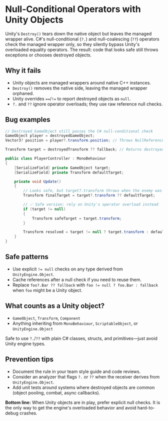 # Null-Conditional Operators with Unity Objects

Unity's `Destroy()` tears down the native object but leaves the managed wrapper alive. C#'s
null-conditional (`?.`) and null-coalescing (`??`) operators check the managed wrapper only, so they
silently bypass Unity's overloaded equality operators. The result: code that looks safe still throws
exceptions or chooses destroyed objects.

## Why it fails

- Unity objects are managed wrappers around native C++ instances.
- `Destroy()` removes the native side, leaving the managed wrapper orphaned.
- Unity overrides `==`/`!=` to report destroyed objects as `null`.
- `?.` and `??` ignore operator overloads; they use raw reference null checks.

## Bug examples

```csharp
// Destroyed GameObject still passes the C# null-conditional check
GameObject player = destroyedGameObject;
Vector3? position = player?.transform.position; // Throws NullReferenceException

Transform target = destroyedTransform ?? fallback; // Returns destroyedTransform
```

```csharp
public class PlayerController : MonoBehaviour
{
    [SerializeField] private GameObject target;
    [SerializeField] private Transform defaultTarget;

    private void Update()
    {
        // Looks safe, but target?.transform throws when the enemy was destroyed
        Transform finalTarget = target?.transform ?? defaultTarget;

        // ✅ Safe version: rely on Unity's operator overload instead
        if (target != null)
        {
            Transform safeTarget = target.transform;
        }

        Transform resolved = target != null ? target.transform : defaultTarget;
    }
}
```

## Safe patterns

- Use explicit `!= null` checks on any type derived from `UnityEngine.Object`.
- Cache references after a null check if you need to reuse them.
- Replace `foo?.Bar ?? fallback` with `foo != null ? foo.Bar : fallback` when `foo` might be a Unity
  object.

## What counts as a Unity object?

- `GameObject`, `Transform`, `Component`
- Anything inheriting from `MonoBehaviour`, `ScriptableObject`, or `UnityEngine.Object`

Safe to use `?.`/`??` with plain C# classes, structs, and primitives—just avoid Unity engine types.

## Prevention tips

- Document the rule in your team style guide and code reviews.
- Consider an analyzer that flags `?.` or `??` when the receiver derives from `UnityEngine.Object`.
- Add unit tests around systems where destroyed objects are common (object pooling, combat, async
  callbacks).

**Bottom line:** When Unity objects are in play, prefer explicit null checks. It is the only way to
get the engine's overloaded behavior and avoid hard-to-debug crashes.
